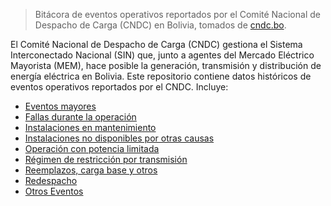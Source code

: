 > Bitácora de eventos operativos reportados por el Comité Nacional de Despacho de Carga (CNDC) en Bolivia, tomados de [cndc.bo](https://www.cndc.bo/eventos/eventos_mes.php).

El Comité Nacional de Despacho de Carga (CNDC) gestiona el Sistema Interconectado Nacional (SIN) que, junto a agentes del Mercado Eléctrico Mayorista (MEM), hace posible la generación, transmisión y distribución de energía eléctrica en Bolivia. Este repositorio contiene datos históricos de eventos operativos reportados por el CNDC. Incluye:

- [Eventos mayores](data/eventos_mayores.csv)
- [Fallas durante la operación](data/fallas_durante_la_operacion.csv)
- [Instalaciones en mantenimiento](data/instalaciones_en_mantenimiento.csv)
- [Instalaciones no disponibles por otras causas](data/instalaciones_no_disponibles_por_otras_causas.csv)
- [Operación con potencia limitada](data/operacion_con_potencia_limitada.csv)
- [Régimen de restricción por transmisión](data/regimen_de_restriccion_por_transmision.csv)
- [Reemplazos, carga base y otros](data/reemplazos_carga_base_otros.csv)
- [Redespacho](data/redespacho.csv)
- [Otros Eventos](data/otros_eventos.csv)
